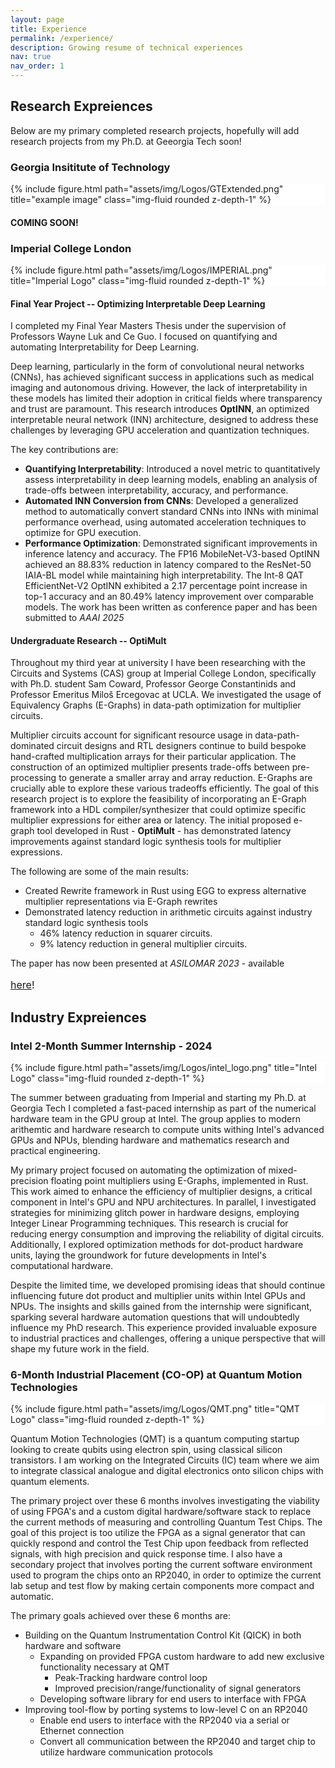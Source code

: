 ```yaml
---
layout: page
title: Experience
permalink: /experience/
description: Growing resume of technical experiences
nav: true
nav_order: 1
---
```


## Research Expreiences

Below are my primary completed research projects, hopefully will add research projects from my Ph.D. at Geeorgia Tech soon!

### Georgia Insititute of Technology

<div class="row">
    <div class="col-sm mt-3 mt-md-0">
        {% include figure.html path="assets/img/Logos/GTExtended.png" title="example image" class="img-fluid rounded z-depth-1" %}
    </div>
</div>

#### COMING SOON!

### Imperial College London

<div class="row">
    <div class="col-sm mt-3 mt-md-0">
        {% include figure.html path="assets/img/Logos/IMPERIAL.png" title="Imperial Logo" class="img-fluid rounded z-depth-1" %}
    </div>
</div>

#### Final Year Project -- Optimizing Interpretable Deep Learning

I completed my Final Year Masters Thesis under the supervision of Professors Wayne Luk and Ce Guo. I focused on quantifying and automating Interpretability for Deep Learning.  

Deep learning, particularly in the form of convolutional neural networks (CNNs), has achieved significant success in applications such as medical imaging and autonomous driving. However, the lack of interpretability in these models has limited their adoption in critical fields where transparency and trust are paramount. This research introduces **OptINN**, an optimized interpretable neural network (INN) architecture, designed to address these challenges by leveraging GPU acceleration and quantization techniques.

The key contributions are:

- **Quantifying Interpretability**: Introduced a novel metric to quantitatively assess interpretability in deep learning models, enabling an analysis of trade-offs between interpretability, accuracy, and performance.
- **Automated INN Conversion from CNNs**: Developed a generalized method to automatically convert standard CNNs into INNs with minimal performance overhead, using automated acceleration techniques to optimize for GPU execution.
- **Performance Optimization**: Demonstrated significant improvements in inference latency and accuracy. The FP16 MobileNet-V3-based OptINN achieved an 88.83% reduction in latency compared to the ResNet-50 IAIA-BL model while maintaining high interpretability. The Int-8 QAT EfficientNet-V2 OptINN exhibited a 2.17 percentage point increase in top-1 accuracy and an 80.49% latency improvement over comparable models.
The work has been written as conference paper and has been submitted to *AAAI 2025*

#### Undergraduate Research -- OptiMult

Throughout my third year at university I have been researching with the Circuits and Systems (CAS) group at Imperial College London, specifically with Ph.D. student Sam Coward, Professor George Constantinids and Professor Emeritus Miloš Ercegovac at UCLA. We investigated the usage of Equivalency Graphs (E-Graphs) in data-path optimization for multiplier circuits.  

Multiplier circuits account for significant resource usage in data-path-dominated circuit designs and RTL designers continue to build bespoke hand-crafted multiplication arrays for their particular application. The construction of an optimized multiplier presents trade-offs between pre-processing to generate a smaller array and array reduction. E-Graphs are crucially able to explore these various tradeoffs efficiently. The goal of this research project is to explore the feasibility of incorporating an E-Graph framework into a HDL compiler/synthesizer that could optimize specific multiplier expressions for either area or latency. The initial proposed e-graph tool developed in Rust - **OptiMult** - has demonstrated latency improvements against standard logic synthesis tools for multiplier expressions.

The following are some of the main results:

- Created Rewrite framework in Rust using EGG to express alternative multiplier representations via E-Graph rewrites
- Demonstrated latency reduction in arithmetic circuits against industry standard logic synthesis tools
  - 46% latency reduction in squarer circuits.
  - 9% latency reduction in general multiplier circuits.

The paper has now been presented at *ASILOMAR 2023* - available <p style="font-size: 16px;">[here](https://ieeexplore.ieee.org/document/10476812)!</p>

## Industry Expreiences

### Intel 2-Month Summer Internship - 2024

<div class="row">
    <div class="col-sm mt-3 mt-md-0">
        {% include figure.html path="assets/img/Logos/intel_logo.png" title="Intel Logo" class="img-fluid rounded z-depth-1" %}
    </div>
</div>

The summer between graduating from Imperial and starting my Ph.D. at Georgia Tech I completed a fast-paced internship as part of the numerical hardware team in the GPU group at Intel. The group applies to modern arithemtic and hardware research to compute units withing Intel's advanced GPUs and NPUs, blending hardware and mathematics research and practical engineering.

My primary project focused on automating the optimization of mixed-precision floating point multipliers using E-Graphs, implemented in Rust. This work aimed to enhance the efficiency of multiplier designs, a critical component in Intel's GPU and NPU architectures. In parallel, I investigated strategies for minimizing glitch power in hardware designs, employing Integer Linear Programming techniques. This research is crucial for reducing energy consumption and improving the reliability of digital circuits. Additionally, I explored optimization methods for dot-product hardware units, laying the groundwork for future developments in Intel's computational hardware.

Despite the limited time, we developed promising ideas that should continue influencing future dot product and multiplier units within Intel GPUs and NPUs. The insights and skills gained from the internship were significant, sparking several hardware automation questions that will undoubtedly influence my PhD research. This experience provided invaluable exposure to industrial practices and challenges, offering a unique perspective that will shape my future work in the field.

### 6-Month Industrial Placement (CO-OP) at Quantum Motion Technologies

<div class="row">
    <div class="col-sm mt-3 mt-md-0">
        {% include figure.html path="assets/img/Logos/QMT.png" title="QMT Logo" class="img-fluid rounded z-depth-1" %}
    </div>
</div>

Quantum Motion Technologies (QMT) is a quantum computing startup looking to create qubits using electron spin, using classical silicon transistors. I am working on the Integrated Circuits (IC) team where we aim to integrate classical analogue and digital electronics onto silicon chips with quantum elements.

The primary project over these 6 months involves investigating the viability of using FPGA's and a custom digital hardware/software stack to replace the current methods of measuring and controlling Quantum Test Chips. The goal of this project is too utilize the FPGA as a signal generator that can quickly respond and control the Test Chip upon feedback from reflected signals, with high precision and quick response time. I also have a secondary project that involves porting the current software environment used to program the chips onto an RP2040, in order to optimize the current lab setup and test flow by making certain components more compact and automatic.

The primary goals achieved over these 6 months are:

- Building on the Quantum Instrumentation Control Kit (QICK) in both hardware and software
  - Expanding on provided FPGA custom hardware to add new exclusive functionality necessary at QMT
    - Peak-Tracking hardware control loop
    - Improved precision/range/functionality of signal generators
  - Developing software library for end users to interface with FPGA
- Improving tool-flow by porting systems to low-level C on an RP2040
  - Enable end users to interface with the RP2040 via a serial or Ethernet connection
  - Convert all communication between the RP2040 and target chip to utilize hardware communication protocols

<style>
.row {
  background-color: white;
}
</style>
